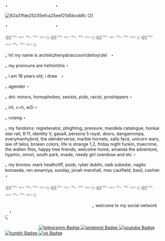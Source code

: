 ⋆ㅤㅤㅤㅤㅤㅤㅤㅤㅤㅤㅤㅤ⋆

![62a31fde25235efca25eef21d5bcddfc (2)](https://github.com/user-attachments/assets/09b12d6d-f467-4462-9479-1185a7f23988)

⋆ㅤㅤㅤㅤㅤㅤㅤㅤㅤㅤㅤㅤ⋆


𓆉𓆝 𓆟 𓆞 𓆝 𓆟𓇼𓆉𓆝 𓆟 𓆞 𓆝 𓆟𓇼𓆉𓆝 𓆟 𓆞 𓆝 𓆟𓇼𓆉𓆝 𓆟 𓆞 𓆝 𓆟𓇼

｡ hi! my name is archie\zhenya\raccoon\delroy\delᅠ⋆

｡  my pronouns are he\him\his ⋆ 

｡ i am 18 years old, i drawᅠ⋆
 
｡  agender ⋆

｡  dni: minors, homophobes, sexists, p\do, racist, proshippers ⋆

｡  int, c+h, w2i ⋆

｡  ru\eng ⋆


｡  my fandoms: regretevator, phighting, pressure, mandela catalogue, honkai star rail, 8:11, identity V, gasa4, persona 5 royal, doors, danganronpa, everymanhybrid, the slenderverse, marble hornets, sally face, unicorn wars, law of talos, broken colors, life is strange 1,2, friday night funkin, truecrime, the walten files, happy tree friends, welcome home, amanda the adventure, hypmic, omori, south park, evade, needy girl overdose and etc ⋆

｡  my kinnies: mark heathcliff, poob, ryker dublin, naib subedar, nagito komaeda, ren amamiya, sunday, jonah marshall, max caulfield, basil, cashier    ⋆
ㅤ

𓆉𓆝 𓆟 𓆞 𓆝 𓆟𓇼𓆉𓆝 𓆟 𓆞 𓆝 𓆟𓇼𓆉𓆝 𓆟 𓆞 𓆝 𓆟𓇼𓆉𓆝 𓆟 𓆞 𓆝 𓆟𓇼


ㅤㅤㅤㅤㅤㅤㅤㅤㅤㅤㅤㅤㅤㅤㅤㅤㅤㅤㅤㅤㅤㅤ｡ welcome to my social networkᅠ⋆ 
 ᅠ ᅠᅠ ᅠ ᅠᅠ ᅠ ᅠᅠ  ᅠᅠᅠ ᅠ ᅠᅠ ᅠ ᅠᅠ ᅠ ᅠᅠ   
⤹ <div id="badges">
 ᅠᅠ ᅠ ᅠᅠ ᅠ ᅠ<a href="https://t.me/archie_arrr">
    <img src="https://img.shields.io/badge/telegramm-paleturquoise?style=for-the-badge&logo=linkedin&logoColor=white" alt="telegramm Badge"/>
  </a>
<a href="https://ru.pinterest.com/archie_arrr/">
    <img src="https://img.shields.io/badge/pinterest-skyblue?style=for-the-badge&logo=pinterestr&logoColor=white" alt="pinterest Badge"/>
<a href="https://www.youtube.com/channel/UC9KsquJjvOFuPMQo-P45vgg">
    <img src="https://img.shields.io/badge/youtube-powderblue?style=for-the-badge&logo=youtube&logoColor=white" alt="youtube Badge"/>
  </a>
<a href="https://www.tumblr.com/archie-arrr/">
    <img src="https://img.shields.io/badge/tumblr-darkcyan?style=for-the-badge&logo=tumblr&logoColor=white" alt="tumblr Badge"/>
  </a>
<a href="https://vk.com/archie_arrr">
    <img src="https://img.shields.io/badge/vk-steelblue?style=for-the-badge&logo=vk&logoColor=white" alt="vk Badge"/>
  </a>
 

